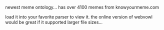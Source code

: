 newest meme ontology... has over 4100 memes from knowyourmeme.com

load it into your favorite parser to view it. the online version of webvowl would be great if it supported larger file sizes...

